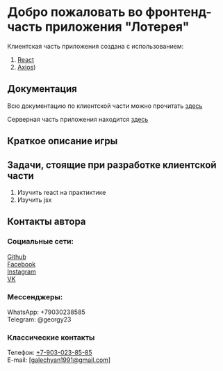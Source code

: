 # Добро пожаловать во фронтенд-часть приложения "Лотерея"

Клиентская часть приложения создана с использованием:

1. [React](https://create-react-app.dev/docs/getting-started)
2. [Axios](https://github.com/axios/axios))

## Документация

Всю документацию по клиентской части можно прочитать [здесь](https://github.com/GeorgiiGalechyan/frontend-lottery-draft)

Серверная часть приложения находится [здесь](https://github.com/GeorgiiGalechyan/backend-lottery-draft)

## Краткое описание игры

## Задачи, стоящие при разработке клиентской части

1. Изучить react на практиктике
2. Изучить jsx

## Контакты автора

### Социальные сети:

[Github](https://github.com/GeorgiiGalechyan/)  
[Facebook](https://www.facebook.com/georgi.galechian)  
[Instagram](https://www.instagram.com/georgiigalechian/)  
[VK](https://vk.com/yurist_77)

### Мессенджеры:

WhatsApp: +79030238585  
Telegram: @georgy23

### Классические контакты

Телефон: [+7-903-023-85-85](tel="+79030238585")  
E-mail: [galechyan1991@gmail.com]
